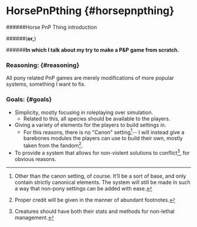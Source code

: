 # HorsePnPthing {#horsepnpthing}

######Horse PnP Thing introduction

######(**or,**)

######**In which I talk about my try to make a P&P game from scratch.**

### Reasoning: {#reasoning}

All pony related PnP games are merely modifications of more popular systems, something I want to fix.

### Goals: {#goals}

*   Simplicity, mostly focusing in roleplaying over simulation.
    *   Related to this, all species should be available to the players.
*   Giving a variety of elements for the players to build settings in.
    *   For this reasons, there is no "Canon" setting[^hawk]-- I will instead give a barebones modules the players can use to build their own, mostly taken from the fandom[^pen].
*   To provide a system that allows for non-violent solutions to conflict[^home], for obvious reasons.

[^hawk]: Other than _the_ canon setting, of course. It’ll be a sort of base, and only contain strictly canonical elements. The system will still be made in such a way that non-pony settings can be added with ease.

[^pen]: Proper credit will be given in the manner of abundant footnotes.

[^home]: Creatures should have both their stats and methods for non-lethal management.